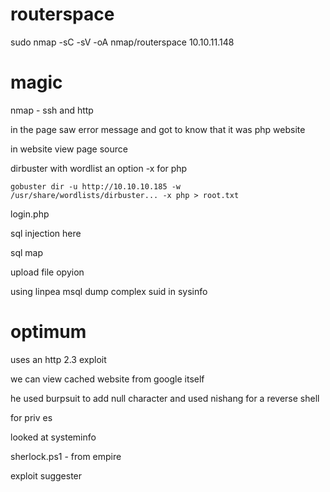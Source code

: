 # routerspace

sudo nmap -sC -sV -oA nmap/routerspace 10.10.11.148

# magic 

nmap - ssh and http

in the page saw error message and got to know that it was php website

in website view page source

dirbuster with wordlist an option -x for php

`gobuster dir -u http://10.10.10.185 -w /usr/share/wordlists/dirbuster... -x php > root.txt`


login.php

sql injection here

sql map

upload file  opyion

using linpea
msql dump complex suid in sysinfo

# optimum

uses an http 2.3 exploit 

we can view cached website from google itself

he used burpsuit to add null character and used nishang for a reverse shell

for priv es

looked at systeminfo

sherlock.ps1 - from empire

exploit suggester





